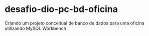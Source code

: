 # desafio-dio-pc-bd-oficina
Criando um projeto conceitual de banco de dados para uma oficina utilizando MySQL Workbench
